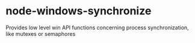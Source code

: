 # node-windows-synchronize
Provides low level win API functions concerning process synchronization, like mutexes or semaphores
